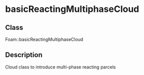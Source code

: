 # basicReactingMultiphaseCloud 
## Class
Foam::basicReactingMultiphaseCloud

## Description
Cloud class to introduce multi-phase reacting parcels

